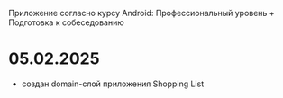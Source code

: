 Приложение согласно курсу Android: Профессиональный уровень + Подготовка к собеседованию

# 05.02.2025
- создан domain-слой приложения Shopping List